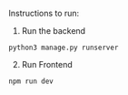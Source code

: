 Instructions to run:

1. Run the backend
```
python3 manage.py runserver
```

2. Run Frontend
```
npm run dev
```